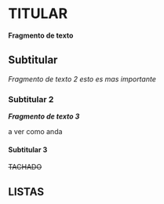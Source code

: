 ﻿# TITULAR
**Fragmento de texto**

## Subtitular
*Fragmento de texto 2 esto es mas importante*

### Subtitular 2
***Fragmento de texto 3***

a ver como anda

#### Subtitular 3
~~TACHADO~~

## LISTAS
